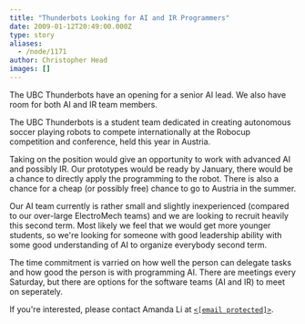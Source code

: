 ```yaml
---
title: "Thunderbots Looking for AI and IR Programmers"
date: 2009-01-12T20:49:00.000Z
type: story
aliases:
  - /node/1171
author: Christopher Head
images: []
---
```


<div class="field field-name-body field-type-text-with-summary field-label-hidden"><div class="field-items"><div class="field-item even"><p>The UBC Thunderbots have an opening for a senior AI lead. We also have room for both AI and IR team members.</p>
<p>The UBC Thunderbots is a student team dedicated in creating autonomous soccer playing robots to compete internationally at the Robocup competition and conference, held this year in Austria.</p>
<p>Taking on the position would give an opportunity to work with advanced AI and possibly IR. Our prototypes would be ready by January, there would be a chance to directly apply the programming to the robot. There is also a chance for a cheap (or possibly free) chance to go to Austria in the summer.</p>
<p>Our AI team currently is rather small and slightly inexperienced (compared to our over-large ElectroMech teams) and we are looking to recruit heavily this second term. Most likely we feel that we would get more younger students, so we&apos;re looking for someone with good leadership ability with some good understanding of AI to organize everybody second term.</p>
<p>The time commitment is varried on how well the person can delegate tasks and how good the person is with programming AI. There are meetings every Saturday, but there are options for the software teams (AI and IR) to meet on seperately.</p>
<p>If you&apos;re interested, please contact Amanda Li at <a href="/cdn-cgi/l/email-protection#07666a666963662964757e7473666b296b6e47606a666e6b2964686a"><code>&lt;<span class="__cf_email__" data-cfemail="e48589858a8085ca87969d97908588ca888da48389858d88ca878b89">[email&#xA0;protected]</span>&gt;</code></a>.</p>
</div></div></div>    <footer>
          </footer>